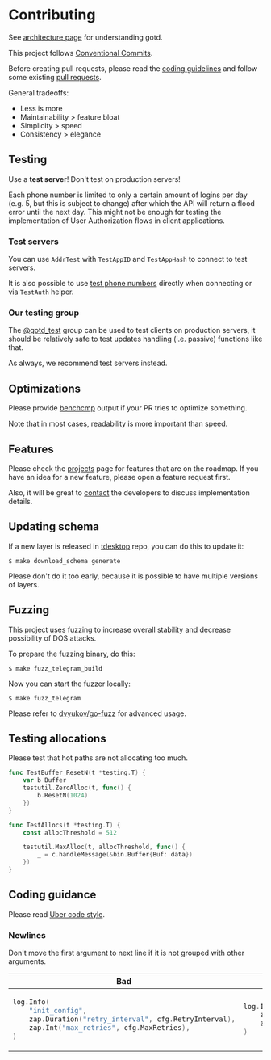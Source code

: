 # Contributing

See [architecture page](ARCHITECTURE.md) for understanding gotd.

This project follows [Conventional Commits](https://www.conventionalcommits.org/en/v1.0.0/).

Before creating pull requests, please read the [coding guidelines](https://github.com/uber-go/guide/blob/master/style.md) and
follow some existing [pull requests](https://github.com/nnqq/td/pulls).

General tradeoffs:

* Less is more
* Maintainability > feature bloat
* Simplicity > speed
* Consistency > elegance

## Testing

Use a **test server**! Don't test on production servers!

Each phone number is limited to only a certain amount of logins per day (e.g. 5, but this is subject to change) after which the API will return a flood error until the next day.
This might not be enough for testing the implementation of User Authorization
flows in client applications.

### Test servers

You can use `AddrTest` with `TestAppID` and `TestAppHash` to connect to test servers.

It is also possible to use [test phone numbers](https://core.telegram.org/api/auth#test-phone-numbers) directly when connecting or
via `TestAuth` helper.

### Our testing group

The [@gotd_test](https://t.me/gotd_test) group can be used to test clients
on production servers, it should be relatively safe to test updates handling (i.e. passive) functions like that.

As always, we recommend test servers instead.

## Optimizations

Please provide [benchcmp](https://godoc.org/golang.org/x/tools/cmd/benchcmp) output if your PR
tries to optimize something.

Note that in most cases, readability is more important than speed.

## Features

Please check the [projects](https://github.com/nnqq/td/projects) page for features that
are on the roadmap. If you have an idea for a new feature, please open a feature request first.

Also, it will be great to [contact](.github/SUPPORT.md) the developers to discuss implementation
details.

## Updating schema

If a new layer is released in [tdesktop](https://github.com/telegramdesktop/tdesktop) repo, you can do this to update it:

```console
$ make download_schema generate
```

Please don't do it too early, because it is possible to have multiple versions of
layers.

## Fuzzing

This project uses fuzzing to increase overall stability and decrease
possibility of DOS attacks.

To prepare the fuzzing binary, do this:

```console
$ make fuzz_telegram_build
```

Now you can start the fuzzer locally:

```console
$ make fuzz_telegram
```

Please refer to [dvyukov/go-fuzz](https://github.com/dvyukov/go-fuzz) for advanced usage.

## Testing allocations

Please test that hot paths are not allocating too much.

```go
func TestBuffer_ResetN(t *testing.T) {
    var b Buffer
    testutil.ZeroAlloc(t, func() {
        b.ResetN(1024)
    })
}

func TestAllocs(t *testing.T) {
    const allocThreshold = 512

    testutil.MaxAlloc(t, allocThreshold, func() {
        _ = c.handleMessage(&bin.Buffer{Buf: data})
    })
}
```

## Coding guidance

Please read [Uber code style](https://github.com/uber-go/guide/blob/master/style.md).

### Newlines

Don't move the first argument to next line if it is not grouped
with other arguments.

<table>
<thead><tr><th>Bad</th><th>Good</th></tr></thead>
<tbody>
<tr><td>

```go
log.Info(
    "init_config",
    zap.Duration("retry_interval", cfg.RetryInterval),
    zap.Int("max_retries", cfg.MaxRetries),
)
```

</td><td>

```go
log.Info("init_config",
    zap.Duration("retry_interval", cfg.RetryInterval),
    zap.Int("max_retries", cfg.MaxRetries),
)
```

</td></tr>
</tbody></table>
